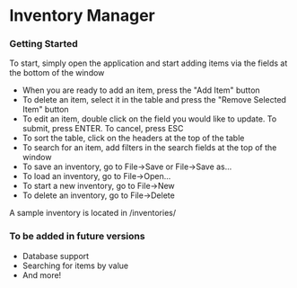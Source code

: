 # Inventory Manager

### Getting Started

<p>To start, simply open the application and start adding items via
the fields at the bottom of the window</p>
<ul>
    <li>When you are ready to add an item, press the "Add Item" button</li>
    <li>To delete an item, select it in the table and press the "Remove Selected Item" button</li>
    <li>To edit an item, double click on the field you would like to update. 
        To submit, press ENTER. To cancel, press ESC</li>
    <li>To sort the table, click on the headers at the top of the table</li>
    <li>To search for an item, add filters in the search fields at the top of the window</li>
    <li>To save an inventory, go to File->Save or File->Save as...</li>
    <li>To load an inventory, go to File->Open...</li>
    <li>To start a new inventory, go to File->New</li>
    <li>To delete an inventory, go to File->Delete</li>
</ul>

<p>A sample inventory is located in /inventories/</p>

### To be added in future versions
<ul>
    <li>Database support</li>
    <li>Searching for items by value</li>
    <li>And more!</li>
</ul>